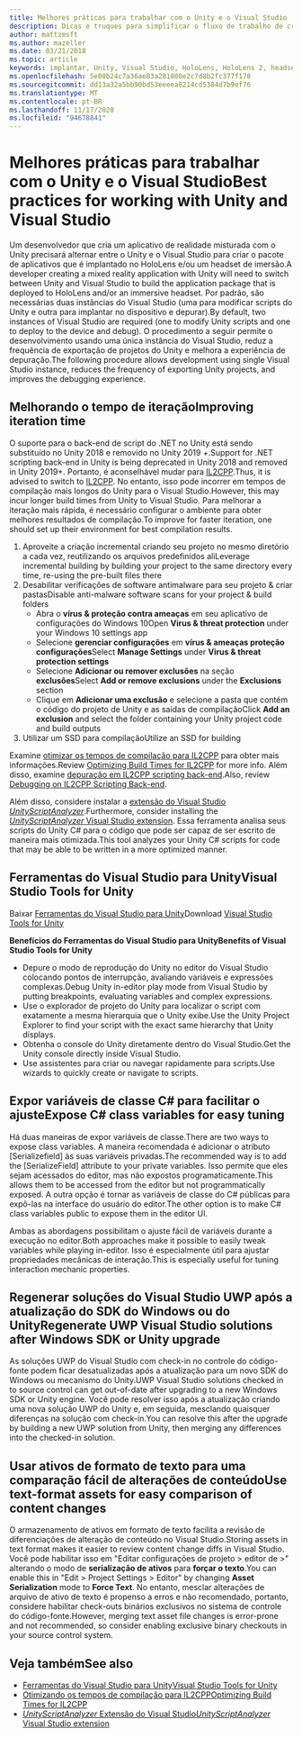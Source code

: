 ```yaml
---
title: Melhores práticas para trabalhar com o Unity e o Visual Studio
description: Dicas e truques para simplificar o fluxo de trabalho de criação de um aplicativo de realidade misturada com o Unity e o Visual Studio.
author: mattzmsft
ms.author: mazeller
ms.date: 03/21/2018
ms.topic: article
keywords: implantar, Unity, Visual Studio, HoloLens, HoloLens 2, headset de imersão, práticas recomendadas, headset de realidade misturada, headset de realidade mista do Windows, headset de realidade virtual, UWP, Ferramentas do Visual Studio, SDK do Windows
ms.openlocfilehash: 5e00b24c7a36ae83a281800e2c7d8b2fc377f178
ms.sourcegitcommit: dd13a32a5bb90bd53eeeea8214cd5384d7b9ef76
ms.translationtype: MT
ms.contentlocale: pt-BR
ms.lasthandoff: 11/17/2020
ms.locfileid: "94678841"
---
```

# <a name="best-practices-for-working-with-unity-and-visual-studio"></a><span data-ttu-id="5461d-104">Melhores práticas para trabalhar com o Unity e o Visual Studio</span><span class="sxs-lookup"><span data-stu-id="5461d-104">Best practices for working with Unity and Visual Studio</span></span>

<span data-ttu-id="5461d-105">Um desenvolvedor que cria um aplicativo de realidade misturada com o Unity precisará alternar entre o Unity e o Visual Studio para criar o pacote de aplicativos que é implantado no HoloLens e/ou um headset de imersão.</span><span class="sxs-lookup"><span data-stu-id="5461d-105">A developer creating a mixed reality application with Unity will need to switch between Unity and Visual Studio to build the application package that is deployed to HoloLens and/or an immersive headset.</span></span> <span data-ttu-id="5461d-106">Por padrão, são necessárias duas instâncias do Visual Studio (uma para modificar scripts do Unity e outra para implantar no dispositivo e depurar).</span><span class="sxs-lookup"><span data-stu-id="5461d-106">By default, two instances of Visual Studio are required (one to modify Unity scripts and one to deploy to the device and debug).</span></span> <span data-ttu-id="5461d-107">O procedimento a seguir permite o desenvolvimento usando uma única instância do Visual Studio, reduz a frequência de exportação de projetos do Unity e melhora a experiência de depuração.</span><span class="sxs-lookup"><span data-stu-id="5461d-107">The following procedure allows development using single Visual Studio instance, reduces the frequency of exporting Unity projects, and improves the debugging experience.</span></span>

## <a name="improving-iteration-time"></a><span data-ttu-id="5461d-108">Melhorando o tempo de iteração</span><span class="sxs-lookup"><span data-stu-id="5461d-108">Improving iteration time</span></span>

<span data-ttu-id="5461d-109">O suporte para o back-end de script do .NET no Unity está sendo substituído no Unity 2018 e removido no Unity 2019 +.</span><span class="sxs-lookup"><span data-stu-id="5461d-109">Support for .NET scripting back-end in Unity is being deprecated in Unity 2018 and removed in Unity 2019+.</span></span> <span data-ttu-id="5461d-110">Portanto, é aconselhável mudar para [IL2CPP](https://docs.unity3d.com/Manual/IL2CPP.html).</span><span class="sxs-lookup"><span data-stu-id="5461d-110">Thus, it is advised to switch to [IL2CPP](https://docs.unity3d.com/Manual/IL2CPP.html).</span></span> <span data-ttu-id="5461d-111">No entanto, isso pode incorrer em tempos de compilação mais longos do Unity para o Visual Studio.</span><span class="sxs-lookup"><span data-stu-id="5461d-111">However, this may incur longer build times from Unity to Visual Studio.</span></span> <span data-ttu-id="5461d-112">Para melhorar a iteração mais rápida, é necessário configurar o ambiente para obter melhores resultados de compilação.</span><span class="sxs-lookup"><span data-stu-id="5461d-112">To improve for faster iteration, one should set up their environment for best compilation results.</span></span>

1) <span data-ttu-id="5461d-113">Aproveite a criação incremental criando seu projeto no mesmo diretório a cada vez, reutilizando os arquivos predefinidos ali</span><span class="sxs-lookup"><span data-stu-id="5461d-113">Leverage incremental building by building your project to the same directory every time, re-using the pre-built files there</span></span>
2) <span data-ttu-id="5461d-114">Desabilitar verificações de software antimalware para seu projeto & criar pastas</span><span class="sxs-lookup"><span data-stu-id="5461d-114">Disable anti-malware software scans for your project & build folders</span></span>
   - <span data-ttu-id="5461d-115">Abra o **vírus & proteção contra ameaças** em seu aplicativo de configurações do Windows 10</span><span class="sxs-lookup"><span data-stu-id="5461d-115">Open **Virus & threat protection** under your Windows 10 settings app</span></span>
   - <span data-ttu-id="5461d-116">Selecione **gerenciar configurações** em **vírus & ameaças proteção configurações**</span><span class="sxs-lookup"><span data-stu-id="5461d-116">Select **Manage Settings** under **Virus & threat protection settings**</span></span>
   - <span data-ttu-id="5461d-117">Selecione **Adicionar ou remover exclusões** na seção **exclusões**</span><span class="sxs-lookup"><span data-stu-id="5461d-117">Select **Add or remove exclusions** under the **Exclusions** section</span></span>
   - <span data-ttu-id="5461d-118">Clique em **Adicionar uma exclusão** e selecione a pasta que contém o código do projeto de Unity e as saídas de compilação</span><span class="sxs-lookup"><span data-stu-id="5461d-118">Click **Add an exclusion** and select the folder containing your Unity project code and build outputs</span></span>
3) <span data-ttu-id="5461d-119">Utilizar um SSD para compilação</span><span class="sxs-lookup"><span data-stu-id="5461d-119">Utilize an SSD for building</span></span>

<span data-ttu-id="5461d-120">Examine [otimizar os tempos de compilação para IL2CPP](https://docs.unity3d.com/Manual/IL2CPP-OptimizingBuildTimes.html) para obter mais informações.</span><span class="sxs-lookup"><span data-stu-id="5461d-120">Review [Optimizing Build Times for IL2CPP](https://docs.unity3d.com/Manual/IL2CPP-OptimizingBuildTimes.html) for more info.</span></span> <span data-ttu-id="5461d-121">Além disso, examine [depuração em IL2CPP scripting back-end](https://docs.unity3d.com/Manual/windowsstore-debugging-il2cpp.html).</span><span class="sxs-lookup"><span data-stu-id="5461d-121">Also, review [Debugging on IL2CPP Scripting Back-end](https://docs.unity3d.com/Manual/windowsstore-debugging-il2cpp.html).</span></span>

<span data-ttu-id="5461d-122">Além disso, considere instalar a [extensão do Visual Studio *UnityScriptAnalyzer*](https://github.com/Microsoft/MixedRealityCompanionKit/tree/master/UnityScriptAnalyzer).</span><span class="sxs-lookup"><span data-stu-id="5461d-122">Furthermore, consider installing the [*UnityScriptAnalyzer* Visual Studio extension](https://github.com/Microsoft/MixedRealityCompanionKit/tree/master/UnityScriptAnalyzer).</span></span> <span data-ttu-id="5461d-123">Essa ferramenta analisa seus scripts do Unity C# para o código que pode ser capaz de ser escrito de maneira mais otimizada.</span><span class="sxs-lookup"><span data-stu-id="5461d-123">This tool analyzes your Unity C# scripts for code that may be able to be written in a more optimized manner.</span></span>

## <a name="visual-studio-tools-for-unity"></a><span data-ttu-id="5461d-124">Ferramentas do Visual Studio para Unity</span><span class="sxs-lookup"><span data-stu-id="5461d-124">Visual Studio Tools for Unity</span></span>

<span data-ttu-id="5461d-125">Baixar [Ferramentas do Visual Studio para Unity](https://docs.microsoft.com/visualstudio/cross-platform/getting-started-with-visual-studio-tools-for-unity?view=vs-2019)</span><span class="sxs-lookup"><span data-stu-id="5461d-125">Download [Visual Studio Tools for Unity](https://docs.microsoft.com/visualstudio/cross-platform/getting-started-with-visual-studio-tools-for-unity?view=vs-2019)</span></span>

<span data-ttu-id="5461d-126">**Benefícios do Ferramentas do Visual Studio para Unity**</span><span class="sxs-lookup"><span data-stu-id="5461d-126">**Benefits of Visual Studio Tools for Unity**</span></span>
* <span data-ttu-id="5461d-127">Depure o modo de reprodução do Unity no editor do Visual Studio colocando pontos de interrupção, avaliando variáveis e expressões complexas.</span><span class="sxs-lookup"><span data-stu-id="5461d-127">Debug Unity in-editor play mode from Visual Studio by putting breakpoints, evaluating variables and complex expressions.</span></span>
* <span data-ttu-id="5461d-128">Use o explorador de projeto do Unity para localizar o script com exatamente a mesma hierarquia que o Unity exibe.</span><span class="sxs-lookup"><span data-stu-id="5461d-128">Use the Unity Project Explorer to find your script with the exact same hierarchy that Unity displays.</span></span>
* <span data-ttu-id="5461d-129">Obtenha o console do Unity diretamente dentro do Visual Studio.</span><span class="sxs-lookup"><span data-stu-id="5461d-129">Get the Unity console directly inside Visual Studio.</span></span>
* <span data-ttu-id="5461d-130">Use assistentes para criar ou navegar rapidamente para scripts.</span><span class="sxs-lookup"><span data-stu-id="5461d-130">Use wizards to quickly create or navigate to scripts.</span></span>

## <a name="expose-c-class-variables-for-easy-tuning"></a><span data-ttu-id="5461d-131">Expor variáveis de classe C# para facilitar o ajuste</span><span class="sxs-lookup"><span data-stu-id="5461d-131">Expose C# class variables for easy tuning</span></span>

<span data-ttu-id="5461d-132">Há duas maneiras de expor variáveis de classe.</span><span class="sxs-lookup"><span data-stu-id="5461d-132">There are two ways to expose class variables.</span></span> <span data-ttu-id="5461d-133">A maneira recomendada é adicionar o atributo [Serializefield] às suas variáveis privadas.</span><span class="sxs-lookup"><span data-stu-id="5461d-133">The recommended way is to add the [SerializeField] attribute to your private variables.</span></span> <span data-ttu-id="5461d-134">Isso permite que eles sejam acessados do editor, mas não expostos programaticamente.</span><span class="sxs-lookup"><span data-stu-id="5461d-134">This allows them to be accessed from the editor but not programmatically exposed.</span></span>  <span data-ttu-id="5461d-135">A outra opção é tornar as variáveis de classe do C# públicas para expô-las na interface do usuário do editor.</span><span class="sxs-lookup"><span data-stu-id="5461d-135">The other option is to make C# class variables public to expose them in the editor UI.</span></span> 

<span data-ttu-id="5461d-136">Ambas as abordagens possibilitam o ajuste fácil de variáveis durante a execução no editor.</span><span class="sxs-lookup"><span data-stu-id="5461d-136">Both approaches make it possible to easily tweak variables while playing in-editor.</span></span> <span data-ttu-id="5461d-137">Isso é especialmente útil para ajustar propriedades mecânicas de interação.</span><span class="sxs-lookup"><span data-stu-id="5461d-137">This is especially useful for tuning interaction mechanic properties.</span></span>

## <a name="regenerate-uwp-visual-studio-solutions-after-windows-sdk-or-unity-upgrade"></a><span data-ttu-id="5461d-138">Regenerar soluções do Visual Studio UWP após a atualização do SDK do Windows ou do Unity</span><span class="sxs-lookup"><span data-stu-id="5461d-138">Regenerate UWP Visual Studio solutions after Windows SDK or Unity upgrade</span></span>

<span data-ttu-id="5461d-139">As soluções UWP do Visual Studio com check-in no controle do código-fonte podem ficar desatualizadas após a atualização para um novo SDK do Windows ou mecanismo do Unity.</span><span class="sxs-lookup"><span data-stu-id="5461d-139">UWP Visual Studio solutions checked in to source control can get out-of-date after upgrading to a new Windows SDK or Unity engine.</span></span> <span data-ttu-id="5461d-140">Você pode resolver isso após a atualização criando uma nova solução UWP do Unity e, em seguida, mesclando quaisquer diferenças na solução com check-in.</span><span class="sxs-lookup"><span data-stu-id="5461d-140">You can resolve this after the upgrade by building a new UWP solution from Unity, then merging any differences into the checked-in solution.</span></span>

## <a name="use-text-format-assets-for-easy-comparison-of-content-changes"></a><span data-ttu-id="5461d-141">Usar ativos de formato de texto para uma comparação fácil de alterações de conteúdo</span><span class="sxs-lookup"><span data-stu-id="5461d-141">Use text-format assets for easy comparison of content changes</span></span>

<span data-ttu-id="5461d-142">O armazenamento de ativos em formato de texto facilita a revisão de diferenciações de alteração de conteúdo no Visual Studio.</span><span class="sxs-lookup"><span data-stu-id="5461d-142">Storing assets in text format makes it easier to review content change diffs in Visual Studio.</span></span> <span data-ttu-id="5461d-143">Você pode habilitar isso em "Editar configurações de projeto > editor de >" alterando o modo de **serialização de ativos** para **forçar o texto**.</span><span class="sxs-lookup"><span data-stu-id="5461d-143">You can enable this in "Edit > Project Settings > Editor" by changing **Asset Serialization** mode to **Force Text**.</span></span> <span data-ttu-id="5461d-144">No entanto, mesclar alterações de arquivo de ativo de texto é propenso a erros e não recomendado, portanto, considere habilitar check-outs binários exclusivos no sistema de controle do código-fonte.</span><span class="sxs-lookup"><span data-stu-id="5461d-144">However, merging text asset file changes is error-prone and not recommended, so consider enabling exclusive binary checkouts in your source control system.</span></span>

## <a name="see-also"></a><span data-ttu-id="5461d-145">Veja também</span><span class="sxs-lookup"><span data-stu-id="5461d-145">See also</span></span>
- [<span data-ttu-id="5461d-146">Ferramentas do Visual Studio para Unity</span><span class="sxs-lookup"><span data-stu-id="5461d-146">Visual Studio Tools for Unity</span></span>](https://visualstudiogallery.msdn.microsoft.com/8d26236e-4a64-4d64-8486-7df95156aba9)
- [<span data-ttu-id="5461d-147">Otimizando os tempos de compilação para IL2CPP</span><span class="sxs-lookup"><span data-stu-id="5461d-147">Optimizing Build Times for IL2CPP</span></span>](https://docs.unity3d.com/Manual/IL2CPP-OptimizingBuildTimes.html)
- [<span data-ttu-id="5461d-148">*UnityScriptAnalyzer* Extensão do Visual Studio</span><span class="sxs-lookup"><span data-stu-id="5461d-148">*UnityScriptAnalyzer* Visual Studio extension</span></span>](https://github.com/Microsoft/MixedRealityCompanionKit/tree/master/UnityScriptAnalyzer)
